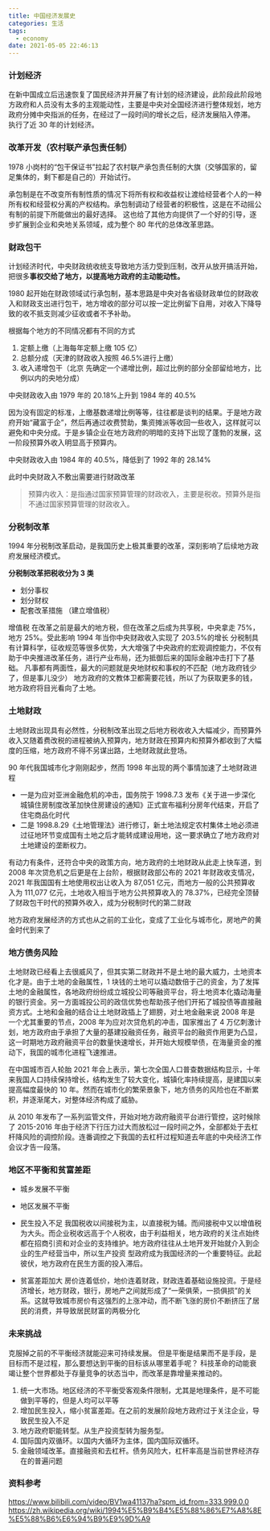 ```yaml
---
title: 中国经济发展史
categories: 生活
tags:
  - economy
date: 2021-05-05 22:46:13
---
```


### 计划经济

在新中国成立后迅速恢复了国民经济并开展了有计划的经济建设，此阶段此阶段地方政府和人员没有太多的主观能动性，主要是中央对全国经济进行整体规划，地方政府分摊中央指派的任务，在经过了一段时间的增长之后，经济发展陷入停滞。
执行了近 30 年的计划经济。

### 改革开发（农村联产承包责任制）

1978 小岗村的“包干保证书”拉起了农村联产承包责任制的大旗（交够国家的，留足集体的，剩下都是自己的）开始试行。

承包制是在不改变所有制性质的情况下将所有权和收益权让渡给经营者个人的一种所有权和经营权分离的产权结构。承包制调动了经营者的积极性，这是在不动摇公有制的前提下所能做出的最好选择。
这也给了其他方向提供了一个好的引导，逐步扩展到企业和央地关系领域，成为整个 80 年代的总体改革思路。

### 财政包干

计划经济时代，中央财政统收统支导致地方活力受到压制，改开从放开搞活开始，把很多**事权交给了地方，以提高地方政府的主动能动性。**

1980 起开始在财政领域试行承包制，基本思路是中央对各省级财政单位的财政收入和财政支出进行包干，地方增收的部分可以按一定比例留下自用，对收入下降导致的收不抵支则减少征收或者不予补助。

根据每个地方的不同情况都有不同的方式

1. 定额上缴（上海每年定额上缴 105 亿）
2. 总额分成（天津的财政收入按照 46.5%进行上缴）
3. 收入递增包干（北京 先确定一个递增比例，超过比例的部分全部留给地方，比例以内的央地分成）

中央财政收入由 1979 年的 20.18%上升到 1984 年的 40.5%

因为没有固定的标准，上缴基数递增比例等等，往往都是谈判的结果。于是地方政府开始“藏富于企”，然后再通过收费赞助，集资摊派等收回一些收入，这样就可以避免和中央分成。于是乡镇企业在地方政府的明暗的支持下出现了蓬勃的发展，这一阶段预算外收入明显高于预算内。

中央财政收入由 1984 年的 40.5%，降低到了 1992 年的 28.14%

此时中央财政入不敷出需要进行财政改革

> 预算内收入：是指通过国家预算管理的财政收入，主要是税收。预算外是指不通过国家预算管理的财政收入。

### 分税制改革

1994 年分税制改革启动，是我国历史上极其重要的改革，深刻影响了后续地方政府发展经济模式。

**分税制改革把税收分为 3 类**

- 划分事权
- 划分财权
- 配套改革措施 （建立增值税）

增值税 在改革之前是最大的地方税，但在改革之后成为共享税，中央拿走 75%，地方 25%。受此影响 1994 年当你中央财政收入实现了 203.5%的增长
分税制具有计算科学，征收规范等很多优势，大大增强了中央政府的宏观调控能力，不仅有助于中央推进改革任务，进行产业布局，还为抵御后来的国际金融冲击打下了基础。
凡事都有两面性，最大的问题就是央地财权和事权的不匹配（地方政府钱少了，但是事儿没少）
地方政府的文教体卫都需要花钱，所以了为获取更多的钱，地方政府将目光看向了土地。

### 土地财政

土地财政出现具有必然性，分税制改革出现之后地方税收收入大幅减少，而预算外收入又随着费改税的进程被纳入预算内，地方财政在预算内和预算外都收到了大幅度的压缩，地方政府不得不另谋出路，土地财政就此登场。

90 年代我国城市化才刚刚起步，然而 1998 年出现的两个事情加速了土地财政进程

- 一是为应对亚洲金融危机的冲击，国务院于 1998.7.3 发布《关于进一步深化城镇住房制度改革加快住房建设的通知》正式宣布福利分房年代结束，开启了住宅商品化时代
- 二是 1998.8.29《土地管理法》进行修订，新土地法规定农村集体土地必须进过征地环节变成国有土地之后才能转成建设用地，这一要求确立了地方政府对土地建设的垄断权力。

有动力有条件，还符合中央的政策方向，地方政府的土地财政从此走上快车道，到 2008 年次贷危机之后更是在上台阶，根据财政部公布的 2021 年财政收支情况，2021 年我国国有土地使用权出让收入为 87,051 亿元，而地方一般的公共预算收入为 111,077 亿元，土地收入相当于地方公共预算收入的 78.37%，已经完全顶替了财政包干时代的预算外收入，成为分税制时代的第二财政

地方政府发展经济的方式也从之前的工业化，变成了工业化与城市化，房地产的黄金时代到来了

### 地方债务风险

土地财政已经看上去很威风了，但其实第二财政并不是土地的最大威力，土地资本化才是。由于土地的金融属性，1 块钱的土地可以撬动数倍于己的资金，为了发挥土地的金融属性，各地政府纷纷成立城投公司等融资平台，将土地资本化撬动海量的银行资金。另一方面城投公司的政信优势也帮助孩子他们开拓了城投债等直接融资方式。土地和金融的结合让土地财政插上了翅膀，对土地金融来说 2008 年是一个尤其重要的节点，2008 年为应对次贷危机的冲击，国家推出了 4 万亿刺激计划，地方政府由于承担了大量的基建投融资任务，融资平台的融资作用更为凸显，这一时期地方政府融资平台的数量快速增长，并开始大规模举债，在海量资金的推动下，我国的城市化进程飞速推进。

在中国城市百人轮胎 2021 年会上表示，第七次全国人口普查数据结构显示，十年来我国人口持续保持增长，结构发生了较大变化，城镇化率持续提高，是建国以来提高幅度最快的 10 年。然而在城市化的繁荣景象下，地方债务的风险也在不断累积，并逐渐尾大，对整体经济构成了威胁。

从 2010 年发布了一系列监管文件，开始对地方政府融资平台进行管控，这时候除了 2015-2016 年由于经济下行压力过大而放松过一段时间之外，全部都处于去杠杆降风险的调控阶段。连番调控之下我国的去杠杆过程知道去年底的中央经济工作会议才告一段落。

### 地区不平衡和贫富差距

- 城乡发展不平衡
- 地区发展不平衡
- 民生投入不足
  我国税收以间接税为主，以直接税为辅。而间接税中又以增值税为大头。而企业税收远高于个人税收，由于利益相关，地方政府的关注点始终都在招商引资和对企业的支持维护。地方政府往往从土地开发开始就介入到企业的生产经营当中，所以生产投资
  型政府成为我国经济的一个重要特征。此起彼伏，地方政府在民生方面的投入滞后。

- 贫富差距加大
  房价连着低价，地价连着财政，财政连着基础设施投资。于是经济增长，地方财政，银行，房地产之间就形成了“一荣俱荣，一损俱损”的关系。这就导致城市房价有这强烈的上涨冲动，而不断飞涨的房价不断挤压了居民的消费，并导致居民财富的两极分化

### 未来挑战

克服掉之前的不平衡经济就能迎来可持续发展。
但是平衡是结果而不是手段，是目标而不是过程，那么要想达到平衡的目标该从哪里着手呢？
科技革命的动能衰竭让整个世界都处于存量竞争的状态当中，而改革是靠增量来推动的。

1. 统一大市场。地区经济的不平衡受客观条件限制，尤其是地理条件，是不可能做到平等的，但是人均可以平等
2. 增加民生投入，缩小贫富差距。在之前的发展阶段地方政府过于关注企业，导致民生投入不足
3. 地方政府职能转型。从生产投资型转为服务型。
4. 国际国内双循环。以国内大循环为主体，国内国际双循环。
5. 金融领域改革。直接融资和去杠杆。债务风险大，杠杆率高是当前世界经济存在的普遍问题

### 资料参考

https://www.bilibili.com/video/BV1wa41137ha?spm_id_from=333.999.0.0
https://zh.wikipedia.org/wiki/1994%E5%B9%B4%E5%88%86%E7%A8%8E%E5%88%B6%E6%94%B9%E9%9D%A9
